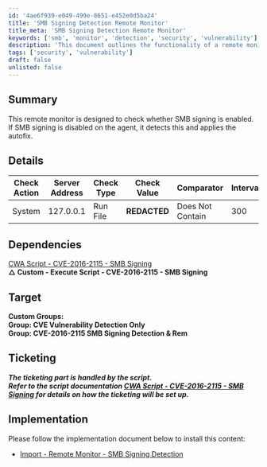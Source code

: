 ```yaml
---
id: '4ae6f939-e049-499e-8651-e452e0d5ba24'
title: 'SMB Signing Detection Remote Monitor'
title_meta: 'SMB Signing Detection Remote Monitor'
keywords: ['smb', 'monitor', 'detection', 'security', 'vulnerability']
description: 'This document outlines the functionality of a remote monitor designed to check the status of SMB signing. It detects whether SMB signing is enabled on the agent and applies an autofix if it is disabled. The document includes details on check actions, dependencies, target groups, ticketing, and implementation steps.'
tags: ['security', 'vulnerability']
draft: false
unlisted: false
---
```


## Summary

This remote monitor is designed to check whether SMB signing is enabled.  
If SMB signing is disabled on the agent, it detects this and applies the autofix.

## Details

| Check Action         | Server Address           | Check Type | Check Value  | Comparator         | Interval | Result                  |
|----------------------|--------------------------|------------|--------------|---------------------|----------|-------------------------|
| System               | 127.0.0.1                | Run File   | **REDACTED** | Does Not Contain    | 300      | Remediation Required     |

## Dependencies

[CWA Script - CVE-2016-2115 - SMB Signing](<../scripts/CVE-2013-3900 WinVerifyTrust Signature Vulnerability.md>)  
**△ Custom - Execute Script - CVE-2016-2115 - SMB Signing**

## Target

**Custom Groups:**  
**Group: CVE Vulnerability Detection Only**  
**Group: CVE-2016-2115 SMB Signing Detection & Rem**

## Ticketing

**_The ticketing part is handled by the script.  
Refer to the script documentation [CWA Script - CVE-2016-2115 - SMB Signing](<../scripts/CVE-2013-3900 WinVerifyTrust Signature Vulnerability.md>) for details on how the ticketing will be set up._**

## Implementation

Please follow the implementation document below to install this content:
- [Import - Remote Monitor - SMB Signing Detection](<./Import - Remote Monitor - SMB Signing Detection.md>)

